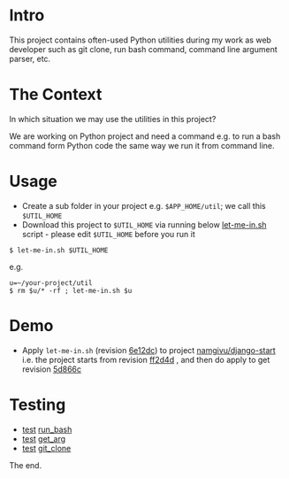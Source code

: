Intro
=====
This project contains often-used Python utilities during my work 
as web developer such as git clone, run bash command, command line argument parser, etc.

The Context
===========
In which situation we may use the utilities in this project?

We are working on Python project and need a command e.g. to run a bash command form Python code
the same way we run it from command line.

Usage
=====
- Create a sub folder in your project e.g. `$APP_HOME/util`; we call this `$UTIL_HOME`
- Download this project to `$UTIL_HOME` via running below 
[let-me-in.sh](https://github.com/namgivu/yihabapar/blob/master/let-me-in.sh) script - 
please edit `$UTIL_HOME` before you run it
```
$ let-me-in.sh $UTIL_HOME
```
e.g.
```
u=~/your-project/util
$ rm $u/* -rf ; let-me-in.sh $u 
```


Demo
====
- Apply `let-me-in.sh` (revision [6e12dc](https://github.com/namgivu/yihabapar/commit/6e12dccf91bb92f9b269627293924cf8f4aa81f8)) 
to project [namgivu/django-start](https://github.com/namgivu/django-start)
i.e. the project starts from revision [ff2d4d](https://github.com/namgivu/django-start/commit/ff2d4d7663057a8c18b15bb3503d520831a9b396)
, and then do apply to get revision [5d866c](https://github.com/namgivu/django-start/commit/5d866c958cb3cd67505d6d44831d218caff09b22)

Testing
=======
- [test](https://github.com/namgivu/django-start/commit/de6c2e2e0eb4abcea20cb81a215dbba899e93ee7) [run_bash](https://github.com/namgivu/yihabapar/commit/ccf1dae4d3d262f0f559023ad362664c6b33f00a#diff-f639b142ebd421e596f92ad3855b4892)
- [test](https://github.com/namgivu/django-start/commit/db36eb5b2a9ce00f92b3be7da1afa59de550d683) [get_arg](https://github.com/namgivu/yihabapar/commit/ce9585bd318855019ed29ee284e6d67b0bea529c#diff-11f1b60d8a13d8bc1b5af7c34c81c4dd)
- [test](https://github.com/namgivu/django-start/commit/1f61c10cbb994a2c2c8d0663cb30c56d2ae18e22) [git_clone](https://github.com/namgivu/yihabapar/commit/044f3a91e36929cf7bdd821601f33480a21d11c9#diff-113829fe43aff190bc287c7ba9e25461)

The end.
